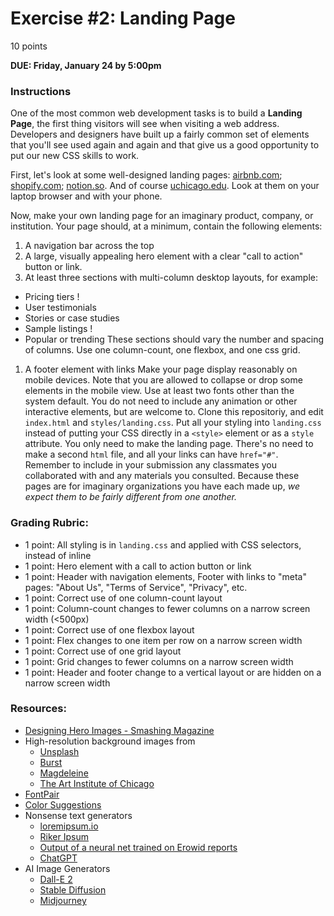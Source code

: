 # Exercise #2: Landing Page
10 points

**DUE: Friday, January 24 by 5:00pm**

### Instructions
One of the most common web development tasks is to build a **Landing Page**, the
first thing visitors will see when visiting a web address. Developers and
designers have built up a fairly common set of elements that you'll see used
again and again and that give us a good opportunity to put our new CSS skills
to work.

First, let's look at some well-designed landing pages: [airbnb.com](airbnb.com);
[shopify.com](shopify.com); [notion.so](notion.so). And of course
[uchicago.edu](uchicago.edu). Look at them on your laptop browser and with your
phone.

Now, make your own landing page for an imaginary product, company, or
institution. Your page should, at a minimum, contain the following elements:
1. A navigation bar across the top
1. A large, visually appealing hero element with a clear "call to action"
  button or link.
1. At least three sections with multi-column desktop layouts, for example:
  - Pricing tiers !
  - User testimonials
  - Stories or case studies
  - Sample listings !
  - Popular or trending
  These sections should vary the number and spacing of columns. Use one
  column-count, one flexbox, and one css grid.
1. A footer element with links
Make your page display reasonably on mobile devices. Note that you are allowed
to collapse or drop some elements in the mobile view.
Use at least two fonts other than the system default. You do not need to include
any animation or other interactive elements, but are welcome to.
Clone this repositoriy, and edit `index.html` and `styles/landing.css`.
Put all your styling into `landing.css` instead of putting your CSS directly
in a `<style>` element or as a `style` attribute. You only need to make the
landing page. There's no need to make a second `html` file, and all your links
can have `href="#"`.
Remember to include in your submission any classmates you collaborated with and
any materials you consulted. Because these pages are for imaginary organizations
you have each made up, *we expect them to be fairly different from one another.*

### Grading Rubric:
  * 1 point: All styling is in `landing.css` and applied with CSS selectors, 
    instead of inline
  * 1 point: Hero element with a call to action button or link
  * 1 point: Header with navigation elements, Footer with links to "meta" pages: 
    "About Us", "Terms of Service", "Privacy", etc. 
  * 1 point: Correct use of one column-count layout
  * 1 point: Column-count changes to fewer columns on a narrow screen width 
    (<500px)
  * 1 point: Correct use of one flexbox layout
  * 1 point: Flex changes to one item per row on a narrow screen width
  * 1 point: Correct use of one grid layout
  * 1 point: Grid changes to fewer columns on a narrow screen width
  * 1 point: Header and footer change to a vertical layout or are hidden on a 
    narrow screen width

### Resources:
- [Designing Hero Images - Smashing Magazine](https://www.smashingmagazine.com/2017/06/designing-hero-images/)
- High-resolution background images from
  - [Unsplash](https://unsplash.com/backgrounds/apps/website)
  - [Burst](https://burst.shopify.com/)
  - [Magdeleine](https://magdeleine.co/)
  - [The Art Institute of Chicago](https://www.artic.edu/collection)
- [FontPair](https://fontpair.co/)
- [Color Suggestions](https://flatuicolors.com/)
- Nonsense text generators
  - [loremipsum.io](https://loremipsum.io/)
  - [Riker Ipsum](http://rikeripsum.com/)
  - [Output of a neural net trained on Erowid reports](https://github.com/gtdlk20/NN_final/tree/master/generated_texts)
  - [ChatGPT](https://openai.com/blog/chatgpt/)
- AI Image Generators
  - [Dall-E 2](https://openai.com/dall-e-2/)
  - [Stable Diffusion](https://stablediffusionweb.com/)
  - [Midjourney](https://midjourney.com/)